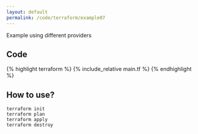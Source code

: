 ```yaml
---
layout: default
permalink: /code/terraform/example07
---
```


Example using different providers

## Code

{% highlight terraform %}
{% include_relative main.tf %}
{% endhighlight %}

## How to use?

    terraform init
    terraform plan
    terraform apply
    terraform destroy
